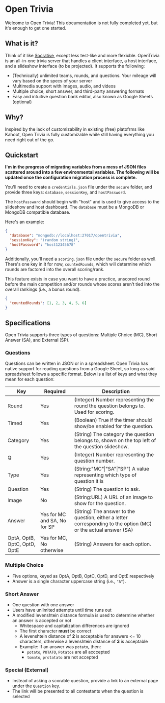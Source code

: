 # Open Trivia
Welcome to Open Trivia! This documentation is not fully completed yet, but it's enough to get one started. 

## What is it? 
Think of it like [Socrative](https://socrative.com/), except less test-like and more flexixble.  OpenTrivia is an all-in-one trivia server that handles a client interface, a host interface, and a slideshow interface (to be projected). It supports the following: 
- (Technically) unlimited teams, rounds, and questions. Your mileage will vary based on the specs of your server 
- Multimedia support with images, audio, and videos 
- Multiple choice, short answer, and third-party answering formats 
- Easy and intuitive question bank editor, also known as Google Sheets (optional)

## Why? 
Inspired by the lack of customizability in existing (free) platofrms like Kahoot, Open Trivia is fully customizable while still having everything you need right out of the go. 

## Quickstart
**I'm in the progress of migrating variables from a mess of JSON files scattered around into a few environmental variables. The following will be updated once the configuration migration process is complete.**

You'll need to create a `credentials.json` file under the `secure` folder, and provide three keys: `database`, `sessionKey`, and `hostPassword`. 

The `hostPassword` should begin with "host" and is used to give access to the slideshow and host dashboard. The `database` must be a MongoDB or MongoDB compatible database. 

Here's an example: 
```json
{
  "database": "mongodb://localhost:27017/opentrivia", 
  "sessionKey": "(random string)", 
  "hostPassword": "host12345678"
}
```
Additionally, you'll need a `scoring.json` file under the `secure` folder as well. There's one key in it for now, `countedRounds`, which will determine which rounds are factored into the overall scoring/rank. 

This feature exists in case you want to have a practice, unscored round before the main competition and/or rounds whose scores aren't tied into the overall rankings (i.e., a bonus round). 
```json
{
  "countedRounds": [1, 2, 3, 4, 5, 6]
}
```

## Specifications
Open Trivia supports three types of questions: Multiple Choice (MC), Short Answer (SA), and External (SP). 

### Questions
Questions can be written in JSON or in a spreadsheet. Open Trivia has native support for reading questions from a Google Sheet, so long as said spreadsheet follows a specific format. Below is a list of keys and what they mean for each question: 

Key|Required|Description
-|-|-
Round|Yes|(Integer) Number representing the round the question belongs to. Used for scoring.
Timed|Yes|(Boolean) True if the timer should show/be enabled for the question. 
Category|Yes|(String) The category the question belongs to, shown on the top left of the question slideshow. 
Q|Yes|(Integer) Number representing the question number. 
Type|Yes|(String:"MC"\|"SA"\|"SP") A value representing which type of question it is
Question|Yes|(String) The question to ask. 
Image|No|(String:URL) A URL of an image to show for the question. 
Answer|Yes for MC and SA, No for SP|(String) The answer to the question, either a letter corresponding to the option (MC) or the actual answer (SA)
OptA, OptB, OptC, OptD, OptE|Yes for MC, No otherwise|(String) Answers for each option. 

### Multiple Choice
- Five options, keyed as OptA, OptB, OptC, OptD, and OptE respectively 
- Answer is a single character uppercase string (i.e., `"A"`). 

### Short Answer 
- One question with one answer
- Users have unlimited attempts until time runs out
- A modified levenshtein distance formula is used to determine whether an answer is accepted or not
  - Whitespace and capitalization differences are ignored
  - The first character **must** be correct
  - A levenshtein distance of **2** is acceptable for answers <= 10 characters, otherwise a levenshtein distance of **3** is acceptable 
  - Example: If an answer was `potato`, then: 
    - `potato`, `POTATO`, `Potatos` are all acccepted 
    - `tomato`, `protatato` are not accepted

### Special (External)
- Instead of asking a scorable question, provide a link to an external page under the `Question` key. 
- The link will be presented to all contestants when the question is selected